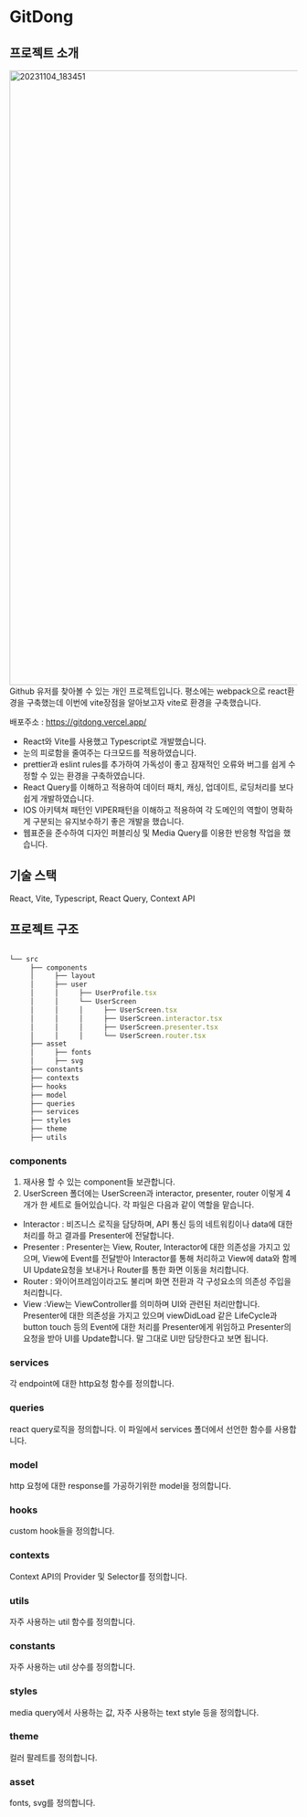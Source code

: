 # GitDong

## 프로젝트 소개
<img width="1076" alt="20231104_183451" src="https://github.com/piouy001/gitdong/assets/60591071/813da0f5-91d2-468b-b49f-b74e70a72a41">
Github 유저를 찾아볼 수 있는 개인 프로젝트입니다.
평소에는 webpack으로 react환경을 구축했는데 이번에 vite장점을 알아보고자 vite로 환경을 구축했습니다.

배포주소 : https://gitdong.vercel.app/

- React와 Vite를 사용했고 Typescript로 개발했습니다.
- 눈의 피로함을 줄여주는 다크모드를 적용하였습니다.
- prettier과 eslint rules를 추가하여 가독성이 좋고 잠재적인 오류와 버그를 쉽게 수정할 수 있는 환경을 구축하였습니다.
- React Query를 이해하고 적용하여 데이터 패치, 캐싱, 업데이트, 로딩처리를 보다 쉽게 개발하였습니다.
- IOS 아키텍쳐 패턴인 VIPER패턴을 이해하고 적용하여 각 도메인의 역할이 명확하게 구분되는 유지보수하기 좋은 개발을 했습니다.
- 웹표준을 준수하여 디자인 퍼블리싱 및 Media Query를 이용한 반응형 작업을 했습니다.
## 기술 스택

React, Vite, Typescript, React Query, Context API

## 프로젝트 구조

```jsx

└── src
     ├── components
     │     ├── layout
     │     ├── user
     │     │     ├── UserProfile.tsx
     │     │     └── UserScreen
     │     │     │     ├── UserScreen.tsx
     │     │     │     ├── UserScreen.interactor.tsx
     │     │     │     ├── UserScreen.presenter.tsx
     │     │     │     └── UserScreen.router.tsx
     ├── asset
     │     ├── fonts
     │     ├── svg
     ├── constants
     ├── contexts
     ├── hooks
     ├── model
     ├── queries
     ├── services
     ├── styles
     ├── theme
     ├── utils
```

### components

1. 재사용 할 수 있는 component들 보관합니다.
2. UserScreen 폴더에는 UserScreen과 interactor, presenter, router 이렇게 4개가 한 세트로 들어있습니다. 각 파일은 다음과 같이 역할을 맡습니다.
- Interactor : 비즈니스 로직을 담당하며, API 통신 등의 네트워킹이나 data에 대한 처리를 하고 결과를 Presenter에 전달합니다.
- Presenter : Presenter는 View, Router, Interactor에 대한 의존성을 가지고 있으며, View에 Event를 전달받아 Interactor를 통해 처리하고 View에 data와 함께 UI  Update요청을 보내거나 Router를 통한 화면 이동을 처리합니다.
- Router : 와이어프레임이라고도 불리며 화면 전환과 각 구성요소의 의존성 주입을 처리합니다.
- View :View는 ViewController를 의미하며 UI와 관련된 처리만합니다.  Presenter에 대한 의존성을 가지고 있으며 viewDidLoad 같은 LifeCycle과 button touch 등의 Event에 대한 처리를 Presenter에게 위임하고 Presenter의 요청을 받아 UI를 Update합니다. 말 그대로 UI만 담당한다고 보면 됩니다.

### services

각 endpoint에 대한 http요청 함수를 정의합니다.

### queries

react query로직을 정의합니다. 이 파일에서 services 폴더에서 선언한 함수를 사용합니다.

### model

http 요청에 대한 response를 가공하기위한 model을 정의합니다.

### hooks

custom hook들을 정의합니다.

### contexts

Context API의 Provider 및 Selector를 정의합니다.

### utils

자주 사용하는 util 함수를 정의합니다.

### constants

자주 사용하는 util 상수를 정의합니다.

### styles

media query에서 사용하는 값, 자주 사용하는 text style 등을 정의합니다.

### theme

컬러 팔레트를 정의합니다.

### asset

fonts, svg를 정의합니다.
